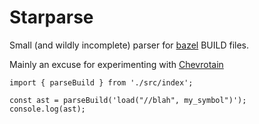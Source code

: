 # Starparse

Small (and wildly incomplete) parser for [bazel](https://bazel.build) BUILD files.

Mainly an excuse for experimenting with [Chevrotain](https://github.com/SAP/chevrotain)  

```
import { parseBuild } from './src/index';

const ast = parseBuild('load("//blah", my_symbol")');
console.log(ast);
```
